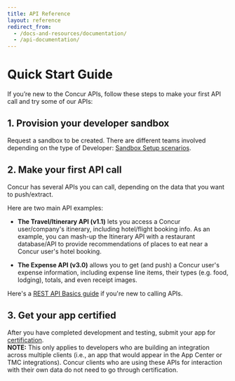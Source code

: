 ```yaml
---
title: API Reference
layout: reference
redirect_from:
  - /docs-and-resources/documentation/
  - /api-documentation/
---
```


# Quick Start Guide

If you’re new to the Concur APIs, follow these steps to make your first API call and try some of our APIs:


## 1. Provision your developer sandbox  


Request a sandbox to be created. There are different teams involved depending on the type of Developer:  [Sandbox Setup scenarios][1].  


## 2. Make your first API call  


Concur has several APIs you can call, depending on the data that you want to push/extract.  


Here are two main API examples:

* **The Travel/Itinerary API (v1.1)** lets you access a Concur user/company's itinerary, including hotel/flight booking info. As an example, you can mash-up the Itinerary API with a restaurant database/API to provide recommendations of places to eat near a Concur user's hotel booking.

* **The Expense API (v3.0)** allows you to get (and push) a Concur user's expense information, including expense line items, their types (e.g. food, lodging), totals, and even receipt images.  


Here's a [REST API Basics guide][2] if you're new to calling APIs.

## 3. Get your app certified
After you have completed development and testing, submit your app for [certification][8].  
**NOTE:** This only applies to developers who are building an integration across multiple clients (i.e., an app that would appear in the App Center or TMC integrations). Concur clients who are using these APIs for interaction with their own data do not need to go through certification.





[1]: /manage-apps/register.html
[2]: /docs/guides/REST-API-Basics.html
[3]: https://forum.developer.concur.com/c/sandbox
[4]: https://concursolutions.com/
[7]: /manage-apps/partner-applications.html
[8]: /manage-apps/app-certification.html
[9]: /api-reference/authentication/authentication.html#native
[10]: /api-reference/authentication/authentication.html#web
